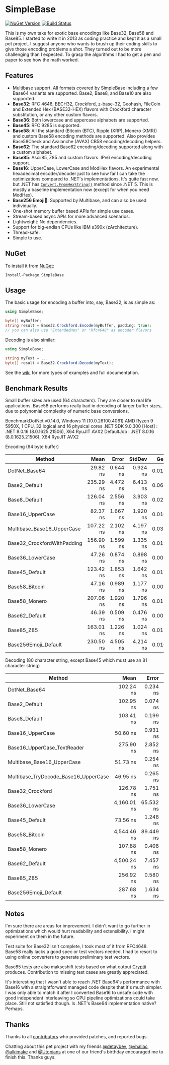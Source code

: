 SimpleBase
==========
[![NuGet Version](https://img.shields.io/nuget/v/SimpleBase.svg)](https://www.nuget.org/packages/SimpleBase/)
[![Build Status](https://github.com/ssg/SimpleBase/actions/workflows/test.yml/badge.svg)](https://github.com/ssg/SimpleBase/actions?query=workflow%3Atest)

This is my own take for exotic base encodings like Base32, Base58 and Base85. 
I started to write it in 2013 as coding practice and kept it as a small pet 
project. I suggest anyone who wants to brush up their coding skills to give 
those encoding problems a shot. They turned out to be more challenging than I 
expected. To grasp the algorithms I had to get a pen and paper to see how the 
math worked.

Features
--------
 - [Multibase](https://github.com/multiformats/multibase) support. All formats
   covered by SimpleBase including a few Base64 variants are supported. Base2, Base8, and Base10 are also supported.
 - **Base32**: RFC 4648, BECH32, Crockford, z-base-32, Geohash, FileCoin and Extended Hex 
   (BASE32-HEX) flavors with Crockford character substitution, or any other 
   custom flavors.
 - **Base36**: Both lowercase and uppercase alphabets are supported.
 - **Base45**: RFC 9285 is supported.
 - **Base58**: All the standard (Bitcoin (BTC), Ripple (XRP), Monero (XMR)) and custom Base58 encoding methods are supported. Also provides Base58Check and Avalanche (AVAX) CB58 encoding/decoding helpers.
 - **Base62**: The standard Base62 encoding/decoding supported along with a custom alphabet.
 - **Base85**: Ascii85, Z85 and custom flavors. IPv6 encoding/decoding support.
 - **Base16**: UpperCase, LowerCase and ModHex flavors. An experimental hexadecimal 
   encoder/decoder just to see how far I can take the optimizations compared to .NET's
   implementations. It's quite fast now, but .NET has [`Convert.FromHexString()`](https://learn.microsoft.com/en-us/dotnet/api/system.convert.fromhexstring) method since .NET 5.
   This is mostly a baseline implementation now (except for when you need ModHex).
 - **Base256 Emoji🚀**: Supported by Multibase, and can also be used individually. 
 - One-shot memory buffer based APIs for simple use cases.
 - Stream-based async APIs for more advanced scenarios.
 - Lightweight: No dependencies.
 - Support for big-endian CPUs like IBM s390x (zArchitecture).
 - Thread-safe.
 - Simple to use.

NuGet
------
To install it from [NuGet](https://www.nuget.org/packages/SimpleBase/):

  `Install-Package SimpleBase`

Usage
------
The basic usage for encoding a buffer into, say, Base32, is as simple as:

```csharp
using SimpleBase;

byte[] myBuffer;
string result = Base32.Crockford.Encode(myBuffer, padding: true);
// you can also use "ExtendedHex" or "Rfc4648" as encoder flavors
```

Decoding is also similar:

```csharp
using SimpleBase;

string myText = ...
byte[] result = Base32.Crockford.Decode(myText);
```

See the [wiki](wiki) for more types of examples and full documentation. 

Benchmark Results
-----------------
Small buffer sizes are used (64 characters). They are closer to real life 
applications. Base58 performs really bad in decoding of larger buffer sizes, 
due to polynomial complexity of numeric base conversions.

BenchmarkDotNet v0.14.0, Windows 11 (10.0.26100.4061)
AMD Ryzen 9 5950X, 1 CPU, 32 logical and 16 physical cores
.NET SDK 9.0.300
  [Host]     : .NET 8.0.16 (8.0.1625.21506), X64 RyuJIT AVX2
  DefaultJob : .NET 8.0.16 (8.0.1625.21506), X64 RyuJIT AVX2

Encoding (64 byte buffer)

| Method                      | Mean      | Error    | StdDev   | Gen0   | Allocated |
|---------------------------- |----------:|---------:|---------:|-------:|----------:|
| DotNet_Base64               |  29.82 ns | 0.644 ns | 0.924 ns | 0.0119 |     200 B |
| Base2_Default               | 235.29 ns | 4.472 ns | 6.413 ns | 0.0625 |    1048 B |
| Base8_Default               | 126.04 ns | 2.556 ns | 3.903 ns | 0.0224 |     376 B |
| Base16_UpperCase            |  82.37 ns | 1.667 ns | 1.920 ns | 0.0167 |     280 B |
| Multibase_Base16_UpperCase  | 107.22 ns | 2.102 ns | 4.197 ns | 0.0334 |     560 B |
| Base32_CrockfordWithPadding | 156.90 ns | 1.599 ns | 1.335 ns | 0.0138 |     232 B |
| Base36_LowerCase            |  47.26 ns | 0.874 ns | 0.898 ns | 0.0091 |     152 B |
| Base45_Default              | 123.42 ns | 1.853 ns | 1.642 ns | 0.0129 |     216 B |
| Base58_Bitcoin              |  47.16 ns | 0.989 ns | 1.177 ns | 0.0091 |     152 B |
| Base58_Monero               | 207.06 ns | 1.920 ns | 1.796 ns | 0.0119 |     200 B |
| Base62_Default              |  46.39 ns | 0.509 ns | 0.476 ns | 0.0091 |     152 B |
| Base85_Z85                  | 163.01 ns | 1.226 ns | 1.024 ns | 0.0110 |     184 B |
| Base256Emoji_Default        | 230.50 ns | 4.505 ns | 4.214 ns | 0.0167 |     280 B |

Decoding (80 character string, except Base45 which must use an 81 character string)

| Method                               | Mean        | Error     | StdDev     | Gen0   | Gen1   | Allocated |
|------------------------------------- |------------:|----------:|-----------:|-------:|-------:|----------:|
| DotNet_Base64                        |   102.24 ns |  0.234 ns |   0.219 ns | 0.0052 |      - |      88 B |
| Base2_Default                        |   102.95 ns |  0.074 ns |   0.070 ns | 0.0024 |      - |      40 B |
| Base8_Default                        |   103.41 ns |  0.199 ns |   0.176 ns | 0.0024 |      - |      40 B |
| Base16_UpperCase                     |    50.60 ns |  0.931 ns |   0.777 ns | 0.0038 |      - |      64 B |
| Base16_UpperCase_TextReader          |   275.90 ns |  2.852 ns |   2.381 ns | 0.5007 | 0.0153 |    8376 B |
| Multibase_Base16_UpperCase           |    51.73 ns |  0.254 ns |   0.238 ns | 0.0038 |      - |      64 B |
| Multibase_TryDecode_Base16_UpperCase |    46.95 ns |  0.265 ns |   0.235 ns |      - |      - |         - |
| Base32_Crockford                     |   126.78 ns |  1.751 ns |   1.552 ns | 0.0048 |      - |      80 B |
| Base36_LowerCase                     | 4,160.01 ns | 65.532 ns |  54.722 ns |      - |      - |      80 B |
| Base45_Default                       |    73.56 ns |  1.248 ns |   1.167 ns | 0.0048 |      - |      80 B |
| Base58_Bitcoin                       | 4,544.46 ns | 89.449 ns | 133.882 ns |      - |      - |      88 B |
| Base58_Monero                        |   107.88 ns |  0.408 ns |   0.341 ns | 0.0052 |      - |      88 B |
| Base62_Default                       | 4,500.24 ns |  7.457 ns |   6.610 ns |      - |      - |      88 B |
| Base85_Z85                           |   256.92 ns |  0.580 ns |   0.514 ns | 0.0052 |      - |      88 B |
| Base256Emoji_Default                 |   287.68 ns |  1.634 ns |   1.528 ns | 0.0062 |      - |     104 B |

Notes
-----
I'm sure there are areas for improvement. I didn't want to go further in 
optimizations which would hurt readability and extensibility. I might 
experiment on them in the future.

Test suite for Base32 isn't complete, I took most of it from RFC4648. Base58 
really lacks a good spec or test vectors needed. I had to resort to using 
online converters to generate preliminary test vectors.

Base85 tests are also makseshift tests based on what output 
[Cryptii](https://cryptii.com/) produces. Contribution to missing test cases 
are greatly appreciated.

It's interesting that I wasn't able to reach .NET Base64's performance with 
Base16 with a straightforward managed code despite that it's much simpler. I 
was only able to match it after I converted Base16 to unsafe code with good 
independent interleaving so CPU pipeline optimizations could take place. 
Still not satisfied though. Is .NET's Base64 implementation native? Perhaps.

Thanks
------
Thanks to all [contributors](https://github.com/ssg/SimpleBase/graphs/contributors) who
provided patches, and reported bugs.

Chatting about this pet project with my friends 
[@detaybey](https://github.com/detaybey), 
[@vhallac](https://github.com/vhallac), 
[@alkimake](https://github.com/alkimake) and 
[@Utopians](https://github.com/Utopians) at one of our friend's birthday 
encouraged me to finish this. Thanks guys.
